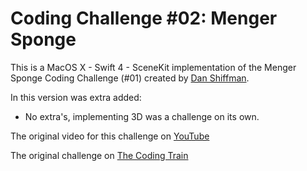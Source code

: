 # Coding Challenge #02: Menger Sponge

This is a MacOS X - Swift 4 - SceneKit implementation of the Menger Sponge Coding Challenge (#01) created by [Dan Shiffman](http://shiffman.net/).

In this version was extra added:

- No extra's, implementing 3D was a challenge on its own.

The original video for this challenge on [YouTube](https://www.youtube.com/watch?v=LG8ZK-rRkXo)

The original challenge on [The Coding Train](http://thecodingtrain.com/CodingChallenges/02-mengersponge.html)

